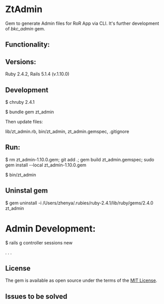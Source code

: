 # ZtAdmin

Gem to generate Admin files for RoR App via CLI. It's further development of *bkc_admin* gem.

## Functionality:



## Versions:

Ruby 2.4.2, Rails 5.1.4     (v.1.10.0)

## Development

$ chruby 2.4.1

$ bundle gem zt_admin

Then update files:

  lib/zt_admin.rb, bin/zt_admin, zt_admin.gemspec, .gitignore

## Run:

$ rm zt_admin-1.10.0.gem; git add .; gem build zt_admin.gemspec; sudo gem install --local zt_admin-1.10.0.gem

$ bin/zt_admin

## Uninstal gem

$ gem uninstall -i /Users/zhenya/.rubies/ruby-2.4.1/lib/ruby/gems/2.4.0 zt_admin

# Admin Development:

$ rails g controller sessions new

. . .

## License

The gem is available as open source under the terms of the [MIT License](http://opensource.org/licenses/MIT).

## Issues to be solved

